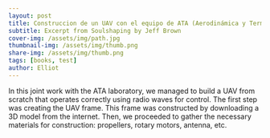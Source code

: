 ```yaml
---
layout: post
title: Construccion de un UAV con el equipo de ATA (Aerodinámica y Termofluidos Aplicada)
subtitle: Excerpt from Soulshaping by Jeff Brown
cover-img: /assets/img/path.jpg
thumbnail-img: /assets/img/thumb.png
share-img: /assets/img/thumb.png
tags: [books, test]
author: Elliot
---
```

In this joint work with the ATA laboratory, we managed to build a UAV from scratch that operates correctly using radio waves for control. The first step was creating the UAV frame. This frame was constructed by downloading a 3D model from the internet. Then, we proceeded to gather the necessary materials for construction: propellers, rotary motors, antenna, etc.
